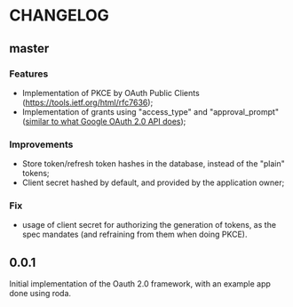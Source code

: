 # CHANGELOG

## master

### Features

* Implementation of PKCE by OAuth Public Clients (https://tools.ietf.org/html/rfc7636);
* Implementation of grants using "access_type" and "approval_prompt" ([similar to what Google OAuth 2.0 API does](https://wiki.scn.sap.com/wiki/display/Security/Access+Google+APIs+using+the+OAuth+2.0+Client+API));

### Improvements

* Store token/refresh token hashes in the database, instead of the "plain" tokens;
* Client secret hashed by default, and provided by the application owner;

### Fix

* usage of client secret for authorizing the generation of tokens, as the spec mandates (and refraining from them when doing PKCE).

## 0.0.1

Initial implementation of the Oauth 2.0 framework, with an example app done using roda.
